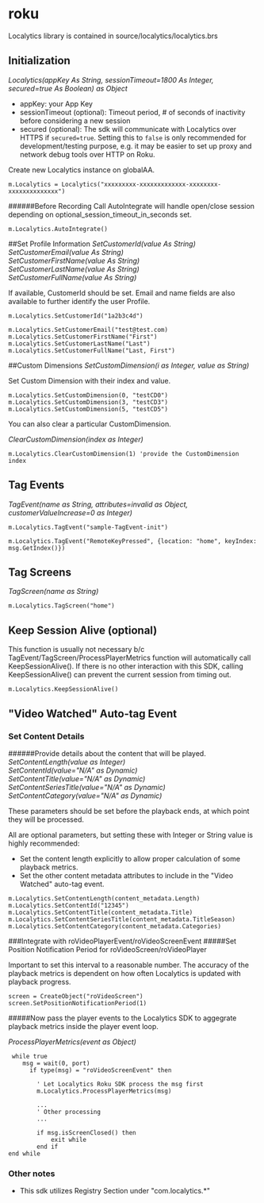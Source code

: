 # roku

Localytics library is contained in source/localytics/localytics.brs

## Initialization
*Localytics(appKey As String, sessionTimeout=1800 As Integer, secured=true As Boolean) as Object*
* appKey: your App Key
* sessionTimeout (optional): Timeout period, # of seconds of inactivity before considering a new session
* secured (optional): The sdk will communicate with Localytics over HTTPS if `secured=true`. Setting this to `false` is only recommended for development/testing purpose, e.g. it may be easier to set up proxy and network debug tools over HTTP on Roku.

Create new Localytics instance on globalAA.

`m.Localytics = Localytics("xxxxxxxxx-xxxxxxxxxxxxx-xxxxxxxx-xxxxxxxxxxxxxx")`


######Before Recording
Call AutoIntegrate will handle open/close session depending on optional_session_timeout_in_seconds set.

`m.Localytics.AutoIntegrate()`

##Set Profile Information
*SetCustomerId(value As String)*<br /> 
*SetCustomerEmail(value As String)*<br /> 
*SetCustomerFirstName(value As String)*<br /> 
*SetCustomerLastName(value As String)*<br /> 
*SetCustomerFullName(value As String)* 

If available, CustomerId should be set. Email and name fields are also available to further identify the user Profile.

```
m.Localytics.SetCustomerId("1a2b3c4d")

m.Localytics.SetCustomerEmail("test@test.com)
m.Localytics.SetCustomerFirstName("First")
m.Localytics.SetCustomerLastName("Last")
m.Localytics.SetCustomerFullName("Last, First")
```

##Custom Dimensions
*SetCustomDimension(i as Integer, value as String)*

Set Custom Dimension with their index and value.

```
m.Localytics.SetCustomDimension(0, "testCD0")
m.Localytics.SetCustomDimension(3, "testCD3")
m.Localytics.SetCustomDimension(5, "testCD5")
```

You can also clear a particular CustomDimension.

*ClearCustomDimension(index as Integer)*

`m.Localytics.ClearCustomDimension(1) 'provide the CustomDimension index`



## Tag Events
*TagEvent(name as String, attributes=invalid as Object, customerValueIncrease=0 as Integer)*

`m.Localytics.TagEvent("sample-TagEvent-init")`

`m.Localytics.TagEvent("RemoteKeyPressed", {location: "home", keyIndex: msg.GetIndex()})`


## Tag Screens
*TagScreen(name as String)*

`m.Localytics.TagScreen("home")`

## Keep Session Alive (optional)
This function is usually not necessary b/c TagEvent/TagScreen/ProcessPlayerMetrics function will automatically call KeepSessionAlive(). If there is no other interaction with this SDK, calling KeepSessionAlive() can prevent the current session from timing out.

`m.Localytics.KeepSessionAlive()`


## "Video Watched" Auto-tag Event
### Set Content Details
######Provide details about the content that will be played.
*SetContentLength(value as Integer)*<br />
*SetContentId(value="N/A" as Dynamic)*<br />
*SetContentTitle(value="N/A" as Dynamic)*<br />
*SetContentSeriesTitle(value="N/A" as Dynamic)*<br />
*SetContentCategory(value="N/A" as Dynamic)*<br />

These parameters should be set before the playback ends, at which point they will be processed.

All are optional parameters, but setting these with Integer or String value is highly recommended:
* Set the content length explicitly to allow proper calculation of some playback metrics.
* Set the other content metadata attributes to include in the "Video Watched" auto-tag event.

```
m.Localytics.SetContentLength(content_metadata.Length)
m.Localytics.SetContentId("12345")
m.Localytics.SetContentTitle(content_metadata.Title)
m.Localytics.SetContentSeriesTitle(content_metadata.TitleSeason)
m.Localytics.SetContentCategory(content_metadata.Categories)
```


###Integrate with roVideoPlayerEvent/roVideoScreenEvent
#####Set Position Notification Period for roVideoScreen/roVideoPlayer

Important to set this interval to a reasonable number. The accuracy of the playback metrics is dependent on how often Localytics is updated with playback progress.

```
screen = CreateObject("roVideoScreen")
screen.SetPositionNotificationPeriod(1)
```

#####Now pass the player events to the Localytics SDK to aggegrate playback metrics inside the player event loop.

*ProcessPlayerMetrics(event as Object)*

```
 while true
    msg = wait(0, port)
      if type(msg) = "roVideoScreenEvent" then
        
        ' Let Localytics Roku SDK process the msg first
        m.Localytics.ProcessPlayerMetrics(msg)
        
        ...
        ' Other processing
        ...

        if msg.isScreenClosed() then
            exit while
        end if
end while
```

### Other notes
* This sdk utilizes Registry Section under "com.localytics.*"
